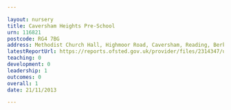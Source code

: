 ```yaml
---

layout: nursery
title: Caversham Heights Pre-School
urn: 116821
postcode: RG4 7BG
address: Methodist Church Hall, Highmoor Road, Caversham, Reading, Berkshire, RG4 7BG
latestReportUrl: https://reports.ofsted.gov.uk/provider/files/2314347/urn/116821.pdf
teaching: 0
development: 0
leadership: 1
outcomes: 0
overall: 1
date: 21/11/2013

---
```

